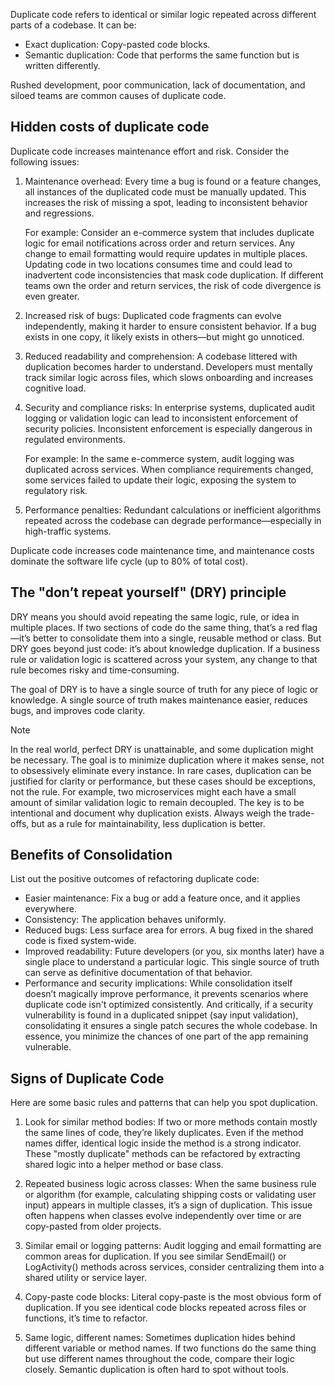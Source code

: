 Duplicate code refers to identical or similar logic repeated across different parts of a codebase. It can be:

- Exact duplication: Copy-pasted code blocks.
- Semantic duplication: Code that performs the same function but is written differently.

Rushed development, poor communication, lack of documentation, and siloed teams are common causes of duplicate code.

## Hidden costs of duplicate code

Duplicate code increases maintenance effort and risk. Consider the following issues:

1. Maintenance overhead: Every time a bug is found or a feature changes, all instances of the duplicated code must be manually updated. This increases the risk of missing a spot, leading to inconsistent behavior and regressions.

    For example: Consider an e-commerce system that includes duplicate logic for email notifications across order and return services. Any change to email formatting would require updates in multiple places. Updating code in two locations consumes time and could lead to inadvertent code inconsistencies that mask code duplication. If different teams own the order and return services, the risk of code divergence is even greater.

1. Increased risk of bugs: Duplicated code fragments can evolve independently, making it harder to ensure consistent behavior. If a bug exists in one copy, it likely exists in others—but might go unnoticed.

1. Reduced readability and comprehension: A codebase littered with duplication becomes harder to understand. Developers must mentally track similar logic across files, which slows onboarding and increases cognitive load.

1. Security and compliance risks: In enterprise systems, duplicated audit logging or validation logic can lead to inconsistent enforcement of security policies. Inconsistent enforcement is especially dangerous in regulated environments.

    For example: In the same e-commerce system, audit logging was duplicated across services. When compliance requirements changed, some services failed to update their logic, exposing the system to regulatory risk.

1. Performance penalties: Redundant calculations or inefficient algorithms repeated across the codebase can degrade performance—especially in high-traffic systems.

Duplicate code increases code maintenance time, and maintenance costs dominate the software life cycle (up to 80% of total cost).

## The "don’t repeat yourself" (DRY) principle

DRY means you should avoid repeating the same logic, rule, or idea in multiple places. If two sections of code do the same thing, that’s a red flag—it’s better to consolidate them into a single, reusable method or class. But DRY goes beyond just code: it’s about knowledge duplication. If a business rule or validation logic is scattered across your system, any change to that rule becomes risky and time-consuming.

The goal of DRY is to have a single source of truth for any piece of logic or knowledge. A single source of truth makes maintenance easier, reduces bugs, and improves code clarity.

> [!NOTE]
> In the real world, perfect DRY is unattainable, and some duplication might be necessary. The goal is to minimize duplication where it makes sense, not to obsessively eliminate every instance. In rare cases, duplication can be justified for clarity or performance, but these cases should be exceptions, not the rule. For example, two microservices might each have a small amount of similar validation logic to remain decoupled. The key is to be intentional and document why duplication exists. Always weigh the trade-offs, but as a rule for maintainability, less duplication is better.

## Benefits of Consolidation

List out the positive outcomes of refactoring duplicate code:

- Easier maintenance: Fix a bug or add a feature once, and it applies everywhere.
- Consistency: The application behaves uniformly.
- Reduced bugs: Less surface area for errors. A bug fixed in the shared code is fixed system-wide.
- Improved readability: Future developers (or you, six months later) have a single place to understand a particular logic. This single source of truth can serve as definitive documentation of that behavior.
- Performance and security implications: While consolidation itself doesn’t magically improve performance, it prevents scenarios where duplicate code isn't optimized consistently. And critically, if a security vulnerability is found in a duplicated snippet (say input validation), consolidating it ensures a single patch secures the whole codebase. In essence, you minimize the chances of one part of the app remaining vulnerable.

## Signs of Duplicate Code

Here are some basic rules and patterns that can help you spot duplication.

1. Look for similar method bodies: If two or more methods contain mostly the same lines of code, they’re likely duplicates. Even if the method names differ, identical logic inside the method is a strong indicator. These "mostly duplicate" methods can be refactored by extracting shared logic into a helper method or base class.

1. Repeated business logic across classes: When the same business rule or algorithm (for example, calculating shipping costs or validating user input) appears in multiple classes, it’s a sign of duplication. This issue often happens when classes evolve independently over time or are copy-pasted from older projects.

1. Similar email or logging patterns: Audit logging and email formatting are common areas for duplication. If you see similar SendEmail() or LogActivity() methods across services, consider centralizing them into a shared utility or service layer.

1. Copy-paste code blocks: Literal copy-paste is the most obvious form of duplication. If you see identical code blocks repeated across files or functions, it’s time to refactor.

1. Same logic, different names: Sometimes duplication hides behind different variable or method names. If two functions do the same thing but use different names throughout the code, compare their logic closely. Semantic duplication is often hard to spot without tools.
